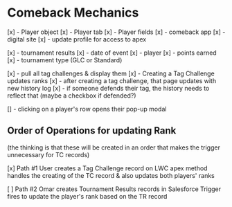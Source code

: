 # Comeback Mechanics

[x] - Player object
[x] - Player tab
[x] - Player fields
[x] - comeback app
[x] - digital site
[x] - update profile for access to apex

[x] - tournament results
[x] - date of event
[x] - player
[x] - points earned
[x] - tournament type (GLC or Standard)

[x] - pull all tag challenges & display them
[x] - Creating a Tag Challenge updates ranks
[x] - after creating a tag challenge, that page updates with new history log
[x] - if someone defends their tag, the history needs to reflect that (maybe a checkbox if defended?)

[] - clicking on a player's row opens their pop-up modal

## Order of Operations for updating Rank

(the thinking is that these will be created in an order that makes the trigger unnecessary for TC records)

[x] Path #1
User creates a Tag Challenge record on LWC
apex method handles the creating of the TC record & also updates both players' ranks

[ ] Path #2
Omar creates Tournament Results records in Salesforce
Trigger fires to update the player's rank based on the TR record
